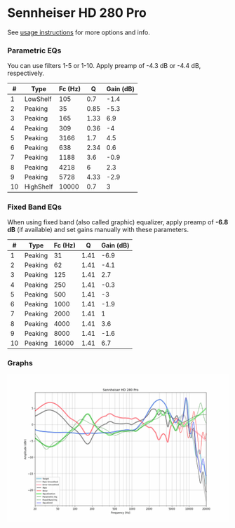 # Sennheiser HD 280 Pro
See [usage instructions](https://github.com/jaakkopasanen/AutoEq#usage) for more options and info.

### Parametric EQs
You can use filters 1-5 or 1-10. Apply preamp of -4.3 dB or -4.4 dB, respectively.

|   # | Type      |   Fc (Hz) |    Q |   Gain (dB) |
|-----|-----------|-----------|------|-------------|
|   1 | LowShelf  |       105 | 0.7  |        -1.4 |
|   2 | Peaking   |        35 | 0.85 |        -5.3 |
|   3 | Peaking   |       165 | 1.33 |         6.9 |
|   4 | Peaking   |       309 | 0.36 |        -4   |
|   5 | Peaking   |      3166 | 1.7  |         4.5 |
|   6 | Peaking   |       638 | 2.34 |         0.6 |
|   7 | Peaking   |      1188 | 3.6  |        -0.9 |
|   8 | Peaking   |      4218 | 6    |         2.3 |
|   9 | Peaking   |      5728 | 4.33 |        -2.9 |
|  10 | HighShelf |     10000 | 0.7  |         3   |

### Fixed Band EQs
When using fixed band (also called graphic) equalizer, apply preamp of **-6.8 dB** (if available) and set gains manually with these parameters.

|   # | Type    |   Fc (Hz) |    Q |   Gain (dB) |
|-----|---------|-----------|------|-------------|
|   1 | Peaking |        31 | 1.41 |        -6.9 |
|   2 | Peaking |        62 | 1.41 |        -4.1 |
|   3 | Peaking |       125 | 1.41 |         2.7 |
|   4 | Peaking |       250 | 1.41 |        -0.3 |
|   5 | Peaking |       500 | 1.41 |        -3   |
|   6 | Peaking |      1000 | 1.41 |        -1.9 |
|   7 | Peaking |      2000 | 1.41 |         1   |
|   8 | Peaking |      4000 | 1.41 |         3.6 |
|   9 | Peaking |      8000 | 1.41 |        -1.6 |
|  10 | Peaking |     16000 | 1.41 |         6.7 |

### Graphs
![](./Sennheiser%20HD%20280%20Pro.png)
